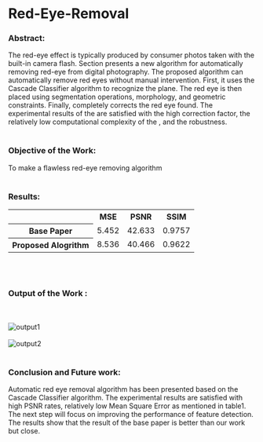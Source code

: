 # Red-Eye-Removal

### Abstract:
The red-eye effect is typically produced by consumer  photos taken with the  built-in camera flash. Section presents a new algorithm for automatically removing red-eye from digital photography. The proposed algorithm can automatically remove red eyes without manual intervention. First, it uses the Cascade Classifier algorithm to recognize the  plane. The red eye is then placed using segmentation operations, morphology, and geometric constraints. Finally,  completely corrects the red eye found. The experimental results of the are satisfied with the high correction factor, the relatively low  computational complexity of the , and the robustness.
<br><br>
### Objective of the Work:
To make a flawless red-eye removing algorithm
<br><br>
### Results:
<table>
  <tr>
    <th>
    </th>
    <th>
      MSE
    </th>
    <th>
      PSNR
    </th>
    <th>
      SSIM
    </th>
  </tr>
  
  <tr>
    <th>
      Base Paper
    </th>
    <td>
      5.452
    </td>
    <td>
      42.633
    </td>
    <td>
      0.9757
    </td>
  </tr>
  
  <tr>
    <th>
      Proposed Alogrithm
    </th>
    <td>
      8.536
    </td>
    <td>
      40.466
    </td>
    <td>
      0.9622
    </td>
  </tr>
</table>
<br><br>

### Output of the Work :
<br><br>
![output1](https://user-images.githubusercontent.com/68811697/148947708-37f92255-7a8a-4cac-9c65-5c1e6397e44e.png)
<br><br>
![output2](https://user-images.githubusercontent.com/68811697/148947884-71ae7922-369b-4f0d-a405-9e32febd6af7.png)
<br><br>

### Conclusion and Future work:
Automatic red eye removal algorithm has been presented based on the Cascade Classifier algorithm. The experimental results are satisfied with high PSNR rates, relatively low Mean Square Error as mentioned in table1. The next step will focus on improving the performance of feature detection. The results show that the result of the base paper is better than our work but close.

